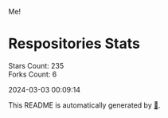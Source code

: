 Me!

# Respositories Stats
Stars Count: 235  
Forks Count: 6

2024-03-03 00:09:14  

This README is automatically generated by [🐰](https://github.com/rnitta/rnitta).
